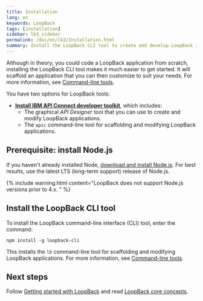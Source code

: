 ```yaml
---
title: Installation
lang: en
keywords: LoopBack
tags: [installation]
sidebar: lb3_sidebar
permalink: /doc/en/lb3/Installation.html
summary: Install the LoopBack CLI tool to create and develop LoopBack 3.0 apps.
---
```


Although in theory, you could code a LoopBack
application from scratch, installing the LoopBack CLI tool makes it much easier to get
started.  It will scaffold an application that you can then customize to suit
your needs.  For more information, see [Command-line tools](Command-line-tools.html).


<div id="lb3apic" class="sl-hidden" markdown="1">
You have two options for LoopBack tools:

- **[Install IBM API Connect developer toolkit](Installing-IBM-API-Connect.html)**, which includes:
  - The graphical _API Designer_ tool that you can use to create and modify LoopBack applications.
  - The `apic` command-line tool for scaffolding and modifying LoopBack applications.
</div>

## Prerequisite: install Node.js

If you haven't already installed Node, [download and install Node.js](http://nodejs.org/en/download).  For best results, use the latest LTS (long-term support) release of Node.js.

{% include warning.html content="LoopBack does not support Node.js versions prior to 4.x.
" %}

## Install the LoopBack CLI tool

To install the LoopBack command-line interface (CLI) tool, enter the command:

```
npm install -g loopback-cli
```

This installs the `lb` command-line tool for scaffolding and modifying LoopBack applications.
For more information, see [Command-line tools](Command-line-tools.html).

## Next steps

Follow [Getting started with LoopBack](Getting-started-with-LoopBack.html)
and read [LoopBack core concepts](LoopBack-core-concepts).
